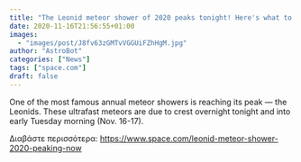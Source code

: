 ```yaml
---
title: "The Leonid meteor shower of 2020 peaks tonight! Here's what to expect."
date: 2020-11-16T21:56:55+01:00
images:
  - "images/post/J8fv63zGMTvVGGUiFZhHgM.jpg"
author: "AstroBot"
categories: ["News"]
tags: ["space.com"]
draft: false
---
```


One of the most famous annual meteor showers is reaching its peak — the Leonids. These ultrafast meteors are due to crest overnight tonight and into early Tuesday morning (Nov. 16-17). 

Διαβάστε περισσότερα: https://www.space.com/leonid-meteor-shower-2020-peaking-now
